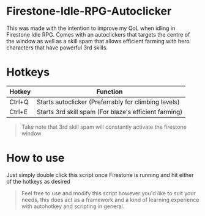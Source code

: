 # Firestone-Idle-RPG-Autoclicker
This was made with the intention to improve my QoL when idling in Firestone Idle RPG. 
Comes with an autoclickers that targets the centre of the window as well as a skill spam that allows efficient farming with hero characters that have powerful 3rd skills. 

# Hotkeys
Hotkey|Function|
|----------------|-------------------------------
|Ctrl+Q|Starts autoclicker (Preferrably for climbing levels)|
|Ctrl+E|Starts 3rd skill spam (For blaze's efficient farming) |

>Take note that 3rd skill spam will constantly activate the firestone window 

# How to use
Just simply double click this script once Firestone is running and hit either of the hotkeys as desired

> Feel free to use and modify this script however you'd like to suit your needs, this does act as a framework and a kind of learning experience with autohotkey and scripting in general. 
